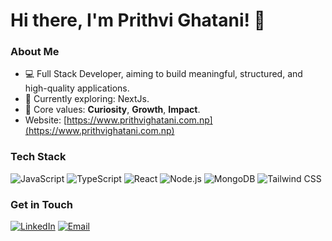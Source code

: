 # Hi there, I'm Prithvi Ghatani! 👋

### About Me

- 💻 Full Stack Developer, aiming to build meaningful, structured, and high-quality applications.
- 🌱 Currently exploring: NextJs.
- 📖 Core values: **Curiosity**, **Growth**, **Impact**.
- Website: [https://www.prithvighatani.com.np](https://www.prithvighatani.com.np)

### Tech Stack

![JavaScript](https://img.shields.io/badge/-JavaScript-F7DF1E?style=flat-square&logo=javascript&logoColor=black)
![TypeScript](https://img.shields.io/badge/-TypeScript-007ACC?style=flat-square&logo=typescript&logoColor=white)
![React](https://img.shields.io/badge/-React-61DAFB?style=flat-square&logo=react&logoColor=black)
![Node.js](https://img.shields.io/badge/-Node.js-339933?style=flat-square&logo=node.js&logoColor=white)
![MongoDB](https://img.shields.io/badge/-MongoDB-47A248?style=flat-square&logo=mongodb&logoColor=white)
![Tailwind CSS](https://img.shields.io/badge/-Tailwind%20CSS-38B2AC?style=flat-square&logo=tailwind-css&logoColor=white)

### Get in Touch
[![LinkedIn](https://img.shields.io/badge/LinkedIn-blue?style=flat-square&logo=linkedin)](https://www.linkedin.com/in/prithvi-ghatani-a9a433290/)
[![Email](https://img.shields.io/badge/Email-blueviolet?style=flat-square&logo=gmail&logoColor=white)](mailto:prithvighatani7@gmail.com)
